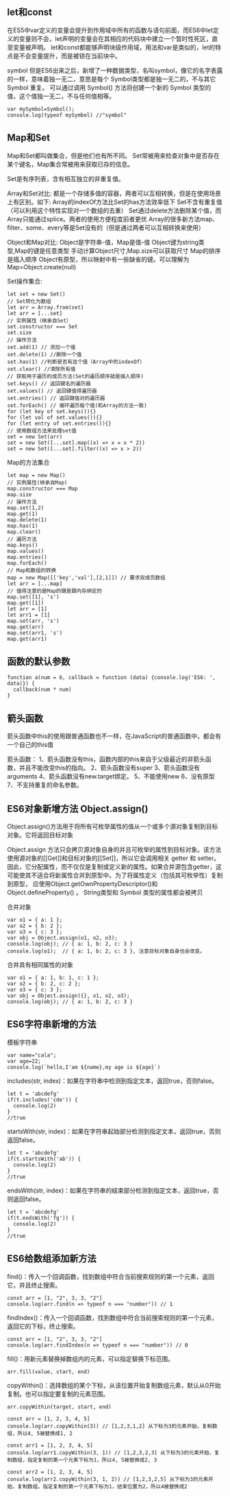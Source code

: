 

## let和const

在ES5中var定义的变量会提升到作用域中所有的函数与语句前面，而ES6中let定义的变量则不会，let声明的变量会在其相应的代码块中建立一个暂时性死区，直至变量被声明。
let和const都能够声明块级作用域，用法和var是类似的，let的特点是不会变量提升，而是被锁在当前块中。


symbol
但是ES6出来之后，新增了一种数据类型，名叫symbol，像它的名字表露的一样，意味着独一无二，意思是每个 Symbol类型都是独一无二的，不与其它 Symbol 重复。
可以通过调用 Symbol() 方法将创建一个新的 Symbol 类型的值，这个值独一无二，不与任何值相等。
```
var mySymbol=Symbol();
console.log(typeof mySymbol) //"symbol"
```



## Map和Set

Map和Set都叫做集合，但是他们也有所不同。
Set常被用来检查对象中是否存在某个键名，Map集合常被用来获取已存的信息。

Set是有序列表，含有相互独立的非重复值。

Array和Set对比:
都是一个存储多值的容器，两者可以互相转换，但是在使用场景上有区别。如下:
Array的indexOf方法比Set的has方法效率低下
Set不含有重复值（可以利用这个特性实现对一个数组的去重）
Set通过delete方法删除某个值，而Array只能通过splice。两者的使用方便程度前者更优
Array的很多新方法map、filter、some、every等是Set没有的（但是通过两者可以互相转换来使用）

Object和Map对比:
Object是字符串-值，Map是值-值
Object键为string类型,Map的键是任意类型
手动计算Object尺寸,Map.size可以获取尺寸
Map的排序是插入顺序
Object有原型，所以映射中有一些缺省的键。可以理解为Map=Object.create(null)

Set操作集合:
```
let set = new Set()
// Set转化为数组
let arr = Array.from(set)
let arr = [...set]
// 实例属性（继承自Set）
set.constructor === Set 
set.size 
// 操作方法
set.add(1) // 添加一个值
set.delete(1) //删除一个值
set.has(1) //判断是否有这个值（Array中的indexOf）
set.clear() //清除所有值
// 获取用于遍历的成员方法(Set的遍历顺序就是插入顺序)
set.keys() // 返回键名的遍历器
set.values() // 返回键值得遍历器
set.entries() // 返回键值对的遍历器
set.forEach() // 循环遍历每个值(和Array的方法一致)
for (let key of set.keys()){}
for (let val of set.values()){}
for (let entry of set.entries()){}
// 使用数组方法来处理set值
set = new Set(arr)
set = new Set([...set].map((x) => x = x * 2))
set = new Set([...set].filter((x) => x > 2))
```

Map的方法集合
```
let map = new Map()
// 实例属性(继承自Map)
map.constructor === Map
map.size
// 操作方法
map.set(1,2)
map.get(1)
map.delete(1)
map.has(1)
map.clear()
// 遍历方法
map.keys()
map.values()
map.entries()
map.forEach()
// Map和数组的转换
map = new Map([['key','val'],[2,1]]) // 要求双成员数组
let arr = [...map]
// 值得注意的是Map的键是跟内存绑定的
map.set([1], 's')
map.get([1])
let arr = [1]
let arr1 = [1]
map.set(arr, 's')
map.get(arr)
map.set(arr1, 's')
map.get(arr1)
```



## 函数的默认参数

```
function a(num = 6, callback = function (data) {console.log('ES6: ', data)}) {
  callback(num * num)
}
```


## 箭头函数

箭头函数中this的使用跟普通函数也不一样，在JavaScript的普通函数中，都会有一个自己的this值

箭头函数：
1、箭头函数没有this，函数内部的this来自于父级最近的非箭头函数，并且不能改变this的指向。
2、箭头函数没有super
3、箭头函数没有arguments
4、箭头函数没有new.target绑定。
5、不能使用new
6、没有原型
7、不支持重复的命名参数。


## ES6对象新增方法  Object.assign()

Object.assign()方法用于将所有可枚举属性的值从一个或多个源对象复制到目标对象。它将返回目标对象

Object.assign 方法只会拷贝源对象自身的并且可枚举的属性到目标对象。该方法使用源对象的[[Get]]和目标对象的[[Set]]，所以它会调用相关 getter 和 setter。
因此，它分配属性，而不仅仅是复制或定义新的属性。如果合并源包含getter，这可能使其不适合将新属性合并到原型中。为了将属性定义（包括其可枚举性）复制到原型，
应使用Object.getOwnPropertyDescriptor()和Object.defineProperty() 。
String类型和 Symbol 类型的属性都会被拷贝

合并对象
```
var o1 = { a: 1 };
var o2 = { b: 2 };
var o3 = { c: 3 };
var obj = Object.assign(o1, o2, o3);
console.log(obj); // { a: 1, b: 2, c: 3 }
console.log(o1);  // { a: 1, b: 2, c: 3 }, 注意目标对象自身也会改变。
```

合并具有相同属性的对象
```
var o1 = { a: 1, b: 1, c: 1 };
var o2 = { b: 2, c: 2 };
var o3 = { c: 3 };
var obj = Object.assign({}, o1, o2, o3);
console.log(obj); // { a: 1, b: 2, c: 3 }
```



## ES6字符串新增的方法

模板字符串
```
var name="cala";
var age=22;
console.log(`hello,I'am ${name},my age is ${age}`)
```

includes(str, index)：如果在字符串中检测到指定文本，返回true，否则false。
```
let t = 'abcdefg'
if(t.includes('cde')) {
  console.log(2)
}
//true
```

startsWith(str, index)：如果在字符串起始部分检测到指定文本，返回true，否则返回false。
```
let t = 'abcdefg'
if(t.startsWith('ab')) {
  console.log(2)
}
//true
```

endsWith(str, index)：如果在字符串的结束部分检测到指定文本，返回true，否则返回false。
```
let t = 'abcdefg'
if(t.endsWith('fg')) {
  console.log(2)
}
//true
```


## ES6给数组添加新方法

find()：传入一个回调函数，找到数组中符合当前搜索规则的第一个元素，返回它，并且终止搜索。
```
const arr = [1, "2", 3, 3, "2"]
console.log(arr.find(n => typeof n === "number")) // 1
```

findIndex()：传入一个回调函数，找到数组中符合当前搜索规则的第一个元素，返回它的下标，终止搜索。
```
const arr = [1, "2", 3, 3, "2"]
console.log(arr.findIndex(n => typeof n === "number")) // 0
```

fill()：用新元素替换掉数组内的元素，可以指定替换下标范围。
```
arr.fill(value, start, end)
```

copyWithin()：选择数组的某个下标，从该位置开始复制数组元素，默认从0开始复制。也可以指定要复制的元素范围。
```
arr.copyWithin(target, start, end)

const arr = [1, 2, 3, 4, 5]
console.log(arr.copyWithin(3)) // [1,2,3,1,2] 从下标为3的元素开始，复制数组，所以4, 5被替换成1, 2

const arr1 = [1, 2, 3, 4, 5]
console.log(arr1.copyWithin(3, 1)) // [1,2,3,2,3] 从下标为3的元素开始，复制数组，指定复制的第一个元素下标为1，所以4, 5被替换成2, 3

const arr2 = [1, 2, 3, 4, 5]
console.log(arr2.copyWithin(3, 1, 2)) // [1,2,3,2,5] 从下标为3的元素开始，复制数组，指定复制的第一个元素下标为1，结束位置为2，所以4被替换成2
```






